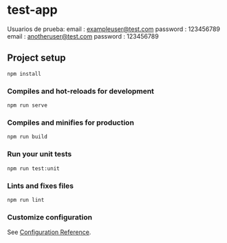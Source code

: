 # test-app

Usuarios de prueba:
email : exampleuser@test.com  password : 123456789
email : anotheruser@test.com  password : 123456789

## Project setup
```
npm install
```

### Compiles and hot-reloads for development
```
npm run serve
```

### Compiles and minifies for production
```
npm run build
```

### Run your unit tests
```
npm run test:unit
```

### Lints and fixes files
```
npm run lint
```

### Customize configuration
See [Configuration Reference](https://cli.vuejs.org/config/).
